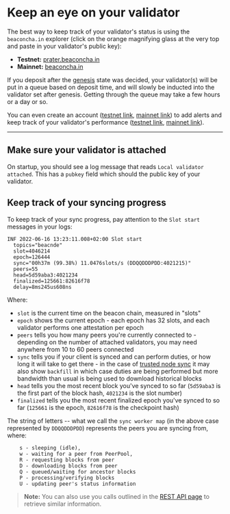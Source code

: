 # Keep an eye on your validator

The best way to keep track of your validator's status is using the `beaconcha.in` explorer (click on the orange magnifying glass at the very top and paste in your validator's public key):

 - **Testnet:** [prater.beaconcha.in](https://prater.beaconcha.in)
 - **Mainnet:** [beaconcha.in](https://beaconcha.in/)

If you deposit after the [genesis](https://hackmd.io/@benjaminion/genesis) state was decided, your validator(s) will be put in a queue based on deposit time, and will slowly be inducted into the validator set after genesis. Getting through the queue may take a few hours or a day or so.

You can even create an account ([testnet link](https://prater.beaconcha.in/register), [mainnet link](https://beaconcha.in/register)) to add alerts and keep track of your validator's performance ([testnet link](https://prater.beaconcha.in/dashboard), [mainnet link](https://beaconcha.in/dashboard)).

-------------------------------

## Make sure your validator is attached

On startup, you should see a log message that reads `Local validator attached`. This has a `pubkey` field which should the public key of your validator.

## Keep track of your syncing progress

To keep track of your sync progress, pay attention to the `Slot start` messages in your logs:

```
INF 2022-06-16 13:23:11.008+02:00 Slot start
  topics="beacnde"
  slot=4046214
  epoch=126444
  sync="00h37m (99.38%) 11.0476slots/s (DDQQDDDPDD:4021215)"
  peers=55
  head=5d59aba3:4021234
  finalized=125661:82616f78
  delay=8ms245us608ns
```

Where:
- `slot` is the current time on the beacon chain, measured in "slots"
- `epoch` shows the current epoch - each epoch has 32 slots, and each validator performs one attestation per epoch
- `peers` tells you how many peers you're currently connected to - depending on the number of attached validators, you may need anywhere from 10 to 60 peers connected
- `sync` tells you if your client is synced and can perform duties, or how long it will take to get there - in the case of [trusted node sync](./trusted-node-sync.md) it may also show `backfill` in which case duties are being performed but more bandwidth than usual is being used to download historical blocks
- `head` tells you the most recent block you've synced to so far (`5d59aba3` is the first part of the block hash, `4021234` is the slot number)
- `finalized` tells you the most recent finalized epoch you've synced to so far (`125661` is the epoch, `82616f78` is the checkpoint hash)

The string of letters -- what we call the `sync worker map` (in the above case represented by `DDQQDDDPDD`) represents the peers you are syncing from, where:

```
    s - sleeping (idle),
    w - waiting for a peer from PeerPool,
    R - requesting blocks from peer
    D - downloading blocks from peer
    Q - queued/waiting for ancestor blocks
    P - processing/verifying blocks
    U - updating peer's status information
```

> **Note:** You can also use you calls outlined in the [REST API page](./rest-api.md) to retrieve similar information.
